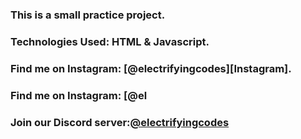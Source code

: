 ### This is a small practice project.

### Technologies Used: HTML & Javascript.

### Find me on Instagram: [@electrifyingcodes][Instagram].
### Find me on Instagram: [@el
### Join our Discord server:[@electrifyingcodes][discord]

[Instgram]: https://www.instagram.com/electrifying_codes
[discord]: htt